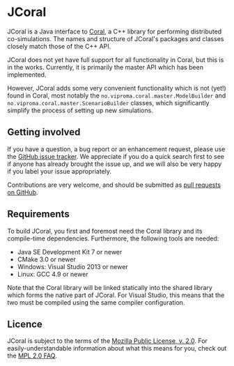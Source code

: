 JCoral
======
JCoral is a Java interface to [Coral], a C++ library for performing
distributed co-simulations.  The names and structure of JCoral's packages
and classes closely match those of the C++ API.

JCoral does not yet have full support for all functionality in Coral,
but this is in the works.  Currently, it is primarily the master API
which has been implemented.

However, JCoral adds some very convenient functionality which is not
(yet!) found in Coral, most notably the `no.viproma.coral.master.ModelBuilder`
and `no.viproma.coral.master.ScenarioBuilder` classes, which significantly
simplify the process of setting up new simulations.

Getting involved
----------------
If you have a question, a bug report or an enhancement request, please
use the [GitHub issue tracker].  We appreciate if you do a quick search
first to see if anyone has already brought the issue up, and we will
also be very happy if you label your issue appropriately.

Contributions are very welcome, and should be submitted as
[pull requests on GitHub].

Requirements
------------
To build JCoral, you first and foremost need the Coral library and
its compile-time dependencies.  Furthermore, the following tools
are needed:

  - Java SE Development Kit 7 or newer
  - CMake 3.0 or newer
  - Windows: Visual Studio 2013 or newer
  - Linux: GCC 4.9 or newer

Note that the Coral library will be linked statically into the shared
library which forms the native part of JCoral.  For Visual Studio, this
means that the two must be compiled using the same compiler configuration.

Licence
-------
JCoral is subject to the terms of the [Mozilla Public License, v. 2.0].
For easily-understandable information about what this means for you,
check out the [MPL 2.0 FAQ].

[Coral]: https://github.com/viproma/coral
[GitHub issue tracker]: https://github.com/viproma/jcoral/issues
[pull requests on GitHub]: https://github.com/viproma/jcoral/pulls
[Mozilla Public License, v. 2.0]: https://www.mozilla.org/MPL/2.0/
[MPL 2.0 FAQ]: https://www.mozilla.org/MPL/2.0/FAQ/
